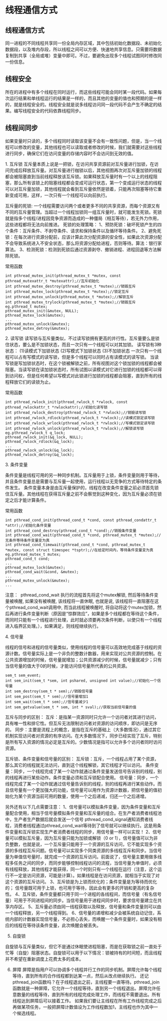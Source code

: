 # 线程通信方式

## 线程通信方式
同一进程的不同线程共享同一份全局内存区域，其中包括初始化数据段、未初始化数据段，以及堆内存段，所以线程之间可以方便、快速地共享信息。只需要将数据复制到共享（全局或堆）变量中即可。不过，要避免出现多个线程试图同时修改同一份信息。

## 线程安全
所在的进程中有多个线程在同时运行，而这些线程可能会同时某一段代码。如果每次运行结果和单线程运行的结果是一样的，而且其他的变量的值也和预期的是一样的，就是线程安全的。线程安全就是说多线程访问同一段代码不会产生不确定的结果。编写线程安全的代码依靠线程同步。

## 线程间同步
如果变量时只读的，多个线程同时读取该变量不会有一致性问题，但是，当一个线程可以修改的变量，其他线程也可以读取或者修改的时候，我们就需要对这些线程进行同步，确保它们在访问变量的存储内容时不会访问到无效的值。

1. 互斥锁
互斥量本质上说是一把锁，在访问共享资源前对互斥量进行加锁，在访问完成后释放互斥量。对互斥量进行枷锁以后，其他视图再次对互斥量加锁的线程都会被阻塞直到当前线程释放该互斥锁。如果释放互斥量时有一个以上的线程阻塞，那么所有该锁上的阻塞线程都会变成可运行状态，第一个变成运行状态的线程可以对互斥量加锁，其他线程就会看到互斥量依然是锁着，只能再次阻塞等待它重新变成可用，这样，一次只有一个线程可以向前执行。

互斥量的死锁:
一个线程需要访问两个或者更多不同的共享资源，而每个资源又有不同的互斥量管理。当超过一个线程加锁同一组互斥量时，就可能发生死锁。死锁就是指多个线程/进程因竞争资源而造成的一种僵局（相互等待），若无外力作用，这些进程都将无法向前推进。
死锁的处理策略：
1、预防死锁：破坏死锁产生的四个条件：互斥条件、不剥夺条件、请求和保持条件以及循环等待条件。
2、避免死锁：在每次进行资源分配前，应该计算此次分配资源的安全性，如果此次资源分配不会导致系统进入不安全状态，那么将资源分配给进程，否则等待。算法：银行家算法。
3、检测死锁：检测到死锁后通过资源剥夺、撤销进程、进程回退等方法解除死锁。

常用函数
```
int pthread_mutex_init(pthread_mutex_t *mutex, const pthread_mutexattr_t *mutexattr);//互斥初始化
int pthread_mutex_destroy(pthread_mutex_t *mutex);//销毁互斥
int pthread_mutex_lock(pthread_mutex_t *mutex);//锁定互斥
int pthread_mutex_unlock(pthread_mutex_t *mutex);//解锁互斥
int pthread_mutex_trylock(pthread_mutex_t *mutex);//销毁互斥
eg.pthread_t mutex;
pthread_mutex_init(&mutex, NULL);
pthread_mutex_lock(&mutex);
...
pthread_mutex_unlock(&mutex);
pthread_mutex_detroy(&mutex);
```

2. 读写锁
读写锁与互斥量类似，不过读写锁拥有更高的并行性。互斥量要么是锁住状态，要么是不加锁状态，而且一次只有一个线程可以对其加锁。
读写锁有3种状态：
(1)读模式下加锁状态
(2)写模式下加锁状态
(3)不加锁状态
一次只有一个线程可以占有写模式的读写锁，但是多个线程可以同时占有读模式的读写锁。
当读写锁是写加锁状态时，在这个锁被解锁之前，所有视图对这个锁加锁的线程都会被阻塞。当读写锁在读加锁状态时，所有试图以读模式对它进行加锁的线程都可以得到访问权，但是任何希望以写模式对此锁进行加锁的线程都会阻塞，直到所有的线程释放它们的读锁为止。

常用函数
```
int pthread_rwlock_init(pthread_rwlock_t *rwlock, const pthread_rwlockattr_t *rwlockattr);//初始化读写锁
int pthread_rwlock_destroy(pthread_rwlock_t *rwlock);//销毁读写锁
int pthread_rwlock_rdlock(pthread_rwlock_t *rwlock);//读模式锁定读写锁
int pthread_rwlock_wrlock(pthread_rwlock_t *rwlock);//写模式锁定读写锁
int pthread_rwlock_unlock(pthread_rwlock_t *rwlock);//解锁读写锁
eg.pthread_rwlock_t q_lock;
pthread_rwlock_init(&q_lock, NULL);
pthread_rwlock_rdlock(&q_lock);
...
pthread_rwlock_unlock(&q_lock);
pthread_rwlock_detroy(&q_lock);
```

3. 条件变量

条件变量是线程可用的另一种同步机制。互斥量用于上锁，条件变量则用于等待，并且条件变量总是需要与互斥量一起使用，运行线程以无竞争的方式等待特定的条件发生。
条件变量本身是由互斥量保护的，线程在改变条件变量之前必须首先锁住互斥量。其他线程在获得互斥量之前不会察觉到这种变化，因为互斥量必须在锁定之后才能计算条件。

常用函数
```
int pthread_cond_init(pthread_cond_t *cond, const pthread_condattr_t *attr);//初始化条件变量
int pthread_cond_destroy(pthread_cond_t *cond);//销毁条件变量
int pthread_cond_wait(pthread_cond_t *cond, pthread_mutex_t *mutex);//无条件等待条件变量变为真
int pthread_cond_timewait(pthread_cond_t *cond, pthread_mutex_t *mutex, const struct timespec *tsptr);//在给定时间内，等待条件变量变为真
eg.pthread_mutex_t mutex;
pthread_cond_t cond;
...
pthread_mutex_lock(&mutex);
pthread_cond_wait(&cond, &mutex);
...
pthread_mutex_unlock(&mutex);
...
```

注意：  pthread_cond_wait 执行的流程首先将这个mutex解锁, 然后等待条件变量被唤醒, 如果没有被唤醒, 该线程将一直休眠, 也就是说, 该线程将一直阻塞在这个pthread_cond_wait调用中, 而当此线程被唤醒时, 将自动将这个mutex加锁，然后再进行条件变量判断（原因是“惊群效应”，如果是多个线程都在等待这个条件，而同时只能有一个线程进行处理，此时就必须要再次条件判断，以使只有一个线程进入临界区处理。），如果满足，则线程继续执行。

4. 信号量

线程的信号和进程的信号量类似，使用线程的信号量可以高效地完成基于线程的资源计数。信号量实际上是一个非负的整数计数器，用来实现对公共资源的控制。在公共资源增加的时候，信号量就增加；公共资源减少的时候，信号量就减少；只有当信号量的值大于0的时候，才能访问信号量所代表的公共资源。

```
sem_t sem_event;
int sem_init(sem_t *sem, int pshared, unsigned int value);//初始化一个信号量
int sem_destroy(sem_t * sem);//销毁信号量
int sem_post(sem_t * sem);//信号量增加1
int sem_wait(sem_t * sem);//信号量减少1
int sem_getvalue(sem_t * sem, int * sval);//获取当前信号量的值
```

互斥与同步的区别：
互斥：是指某一资源同时只允许一个访问者对其进行访问，具有唯一性和排它性。但互斥无法限制访问者对资源的访问顺序，即访问是无序的。
同步：主要是流程上的概念，是指在互斥的基础上（大多数情况），通过其它机制实现访问者对资源的有序访问。在大多数情况下，同步已经实现了互斥，特别是所有写入资源的情况必定是互斥的。少数情况是指可以允许多个访问者同时访问资源。


互斥锁、条件变量和信号量的区别：
互斥锁：互斥，一个线程占用了某个资源，那么其它的线程就无法访问，直到这个线程解锁，其它线程才可以访问。
条件变量：同步，一个线程完成了某一个动作就通过条件变量发送信号告诉别的线程，别的线程再进行某些动作。条件变量必须和互斥锁配合使用。
信号量：同步，一个线程完成了某一个动作就通过信号量告诉别的线程，别的线程再进行某些动作。而且信号量有一个更加强大的功能，信号量可以用作为资源计数器，把信号量的值初始化为某个资源当前可用的数量，使用一个之后递减，归还一个之后递增。

另外还有以下几点需要注意：
1、信号量可以模拟条件变量，因为条件变量和互斥量配合使用，相当于信号量模拟条件变量和互斥量的组合。在生产者消费者线程池中，生产者生产数据后就会发送一个信号 pthread_cond_signal通知消费者线程，消费者线程通过pthread_cond_wait等待到了信号就可以继续执行。这是用条件变量和互斥锁实现生产者消费者线程的同步，用信号量一样可以实现！
2、信号量可以模拟互斥量，因为互斥量只能为加锁或解锁（0 or 1），信号量值可以为非负整数，也就是说，一个互斥量只能用于一个资源的互斥访问，它不能实现多个资源的多线程互斥问题。信号量可以实现多个同类资源的多线程互斥和同步。当信号量为单值信号量时，就完成一个资源的互斥访问。前面说了，信号量主要用做多线程多任务之间的同步，而同步能够控制线程访问的流程，当信号量为单值时，必须有线程释放，其他线程才能获得，同一个时刻只有一个线程在运行（注意，这个运行不一定是访问资源，可能是计算）。如果线程是在访问资源，就相当于实现了对这个资源的互斥访问。
3、互斥锁是为上锁而优化的；条件变量是为等待而优化的； 信号量既可用于上锁，也可用于等待，因此会有更多的开销和更高的复杂性。
4、互斥锁，条件变量都只用于同一个进程的各线程间，而信号量（有名信号量）可用于不同进程间的同步。当信号量用于进程间同步时，要求信号量建立在共享内存区。
5、互斥量必须由同一线程获取以及释放，信号量和条件变量则可以由一个线程释放，另一个线程得到。
6、信号量的递增和减少会被系统自动记住，系统内部的计数器实现信号量，不必担心丢失，而唤醒一个条件变量时，如果没有相应的线程在等待该条件变量，此次唤醒会被丢失。

5. 自旋锁

自旋锁与互斥量类似，但它不是通过休眠使进程阻塞，而是在获取锁之前一直处于忙等（自旋）阻塞状态。自旋锁可以用于以下情况：锁被持有的时间短，而且线程并不希望在重新调度上花费太多的成本。


6. 屏障
屏障是指用户可以协调多个线程并行工作的同步机制。屏障允许每个线程等待，直到所有的合作线程都到达某一点，然后从改点继续执行。
还记pthread_join函数吗？在子线程退出之前，主线程要一直等待。pthread_join函数就是一种屏障，它允许一个线程等待，直到另一个线程退出。屏障允许任意数量的线程等待，直到所有的线程完成处理工作，而线程不需要退出。所有线程达到屏障后可以接着工作。
如果我们要让主线程在所有工作线程完成之后再做某项任务，一般把屏障计数值设为工作线程数加1，主线程也作为其中一个候选线程。
